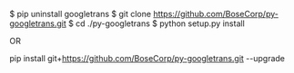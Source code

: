 $ pip uninstall googletrans
$ git clone https://github.com/BoseCorp/py-googletrans.git
$ cd ./py-googletrans
$ python setup.py install


OR

pip install git+https://github.com/BoseCorp/py-googletrans.git --upgrade